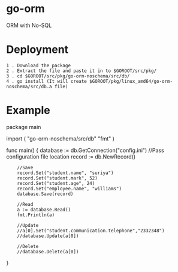 go-orm
======

ORM with No-SQL

Deployment
==========

    1 . Download the package
    2 . Extract the file and paste it in to $GOROOT/src/pkg/
    3 . cd $GOROOT/src/pkg/go-orm-noschema/src/db/
    4 . go install (It will create $GOROOT/pkg/linux_amd64/go-orm-noschema/src/db.a file)

Example 
=======
package main

import (
            "go-orm-noschema/src/db"
            "fmt"
)

func main() {
        database := db.GetConnection("config.ini") //Pass configuration file location
        record := db.NewRecord()

        //Save
        record.Set("student.name", "suriya")
        record.Set("student.mark", 52)
        record.Set("student.age", 24)
        record.Set("employee.name", "williams")
        database.Save(record)

        //Read
        a := database.Read()
        fmt.Println(a)

        //Update
        //a[0].Set("student.communication.telephone","2332348")
        //database.Update(a[0])

        //Delete
        //database.Delete(a[0])
}
